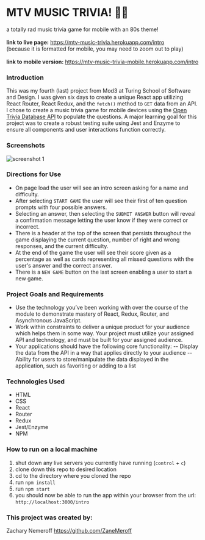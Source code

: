 # MTV MUSIC TRIVIA! 👨‍🎤
a totally rad music trivia game for mobile with an 80s theme!<br>
<br>
**link to live page:** https://mtv-music-trivia.herokuapp.com/intro<br>
(because it is formatted for mobile, you may need to zoom out to play)<br>
<br>
**link to mobile version:** https://mtv-music-trivia-mobile.herokuapp.com/intro

### Introduction
This was my fourth (last) project from Mod3 at Turing School of Software and Design. I was given six days to create a unique React app utilizing React Router, React Redux, and the `fetch()` method to `GET` data from an API. I chose to create a music trivia game for mobile devices using the [Open Trivia Database API](https://opentdb.com) to populate the questions. A major learning goal for this project was to create a robust testing suite using Jest and Enzyme to ensure all components and user interactions function correctly.

### Screenshots
![screenshot 1](https://user-images.githubusercontent.com/53405028/75648980-f51f7b00-5c0e-11ea-9c84-0b985f7ad267.png)

### Directions for Use
- On page load the user will see an intro screen asking for a name and difficulty.
- After selecting `START GAME` the user will see their first of ten question prompts with four possible answers.
- Selecting an answer, then selecting the `SUBMIT ANSWER` button will reveal a confirmation message letting the user know if they were correct or incorrect.
- There is a header at the top of the screen that persists throughout the game displaying the current question, number of right and wrong responses, and the current difficulty.
- At the end of the game the user will see their score given as a percentage as well as cards representing all missed questions with the user's answer and the correct answer.
- There is a `NEW GAME` button on the last screen enabling a user to start a new game.

### Project Goals and Requirements
- Use the technology you’ve been working with over the course of the module to demonstrate mastery of React, Redux, Router, and Asynchronous JavaScript.
- Work within constraints to deliver a unique product for your audience which helps them in some way. Your project must utilize your assigned API and technology, and must be built for your assigned audience.
- Your applications should have the following core functionality:
-- Display the data from the API in a way that applies directly to your audience
-- Ability for users to store/manipulate the data displayed in the application, such as favoriting or adding to a list

### Technologies Used
- HTML
- CSS
- React
- Router
- Redux
- Jest/Enzyme
- NPM

### How to run on a local machine
1. shut down any live servers you currently have running (`control` + `c`)
2. clone down this repo to desired location
3. cd to the directory where you cloned the repo
4. run `npm install`
5. run `npm start`
6. you should now be able to run the app within your browser from the url: `http://localhost:3000/intro`

### This project was created by:
Zachary Nemeroff https://github.com/ZaneMeroff
